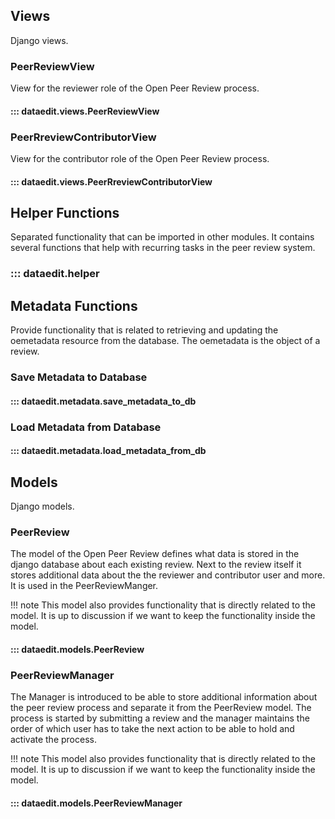 <!--
SPDX-FileCopyrightText: 2025 Jonas Huber <https://github.com/jh-RLI> © Reiner Lemoine Institut

SPDX-License-Identifier: CC0-1.0
-->

## Views

Django views.

### PeerReviewView

View for the reviewer role of the Open Peer Review process.

#### ::: dataedit.views.PeerReviewView

### PeerRreviewContributorView

View for the contributor role of the Open Peer Review process.

#### ::: dataedit.views.PeerRreviewContributorView

## Helper Functions

Separated functionality that can be imported in other modules. It contains several functions that help with recurring tasks in the peer review system.

### ::: dataedit.helper

## Metadata Functions

Provide functionality that is related to retrieving and updating the oemetadata resource from the database. The oemetadata is the object of a review.

### Save Metadata to Database

#### ::: dataedit.metadata.save_metadata_to_db

### Load Metadata from Database

#### ::: dataedit.metadata.load_metadata_from_db

## Models

Django models.

### PeerReview

The model of the Open Peer Review defines what data is stored in the django database about each existing review. Next to the review itself it stores additional data about the the reviewer and contributor user and more. It is used in the PeerReviewManger.

!!! note
This model also provides functionality that is directly related to the model.
It is up to discussion if we want to keep the functionality inside the model.

#### ::: dataedit.models.PeerReview

### PeerReviewManager

The Manager is introduced to be able to store additional information about the peer review process and separate it from the PeerReview model. The process is started by submitting a review and the manager maintains the order of which user has to take the next action to be able to hold and activate the process.

!!! note
This model also provides functionality that is directly related to the model.
It is up to discussion if we want to keep the functionality inside the model.

#### ::: dataedit.models.PeerReviewManager
